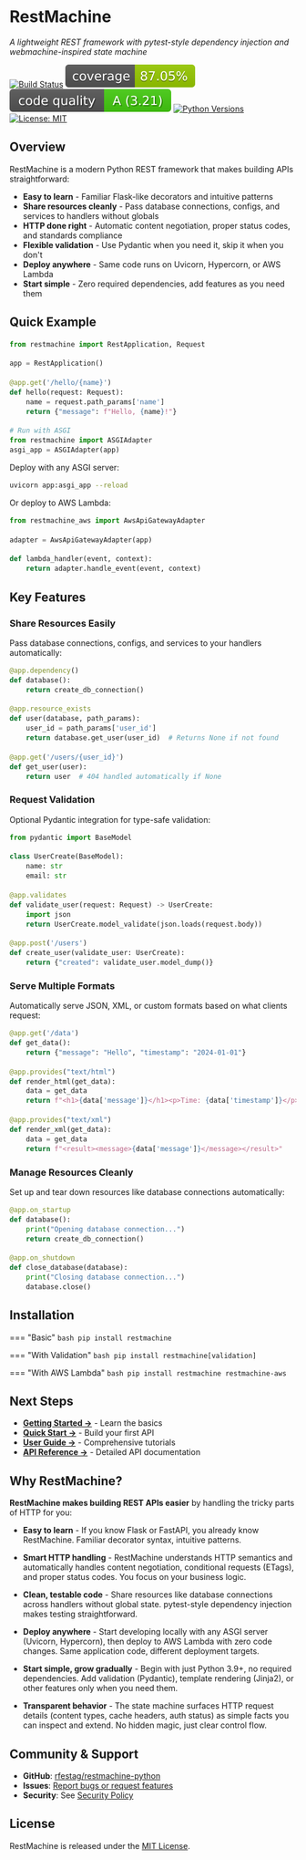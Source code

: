 # RestMachine

*A lightweight REST framework with pytest-style dependency injection and webmachine-inspired state machine*

[![Build Status](https://github.com/rfestag/restmachine-python/workflows/CI/badge.svg)](https://github.com/rfestag/restmachine-python/actions)
[![Coverage](https://raw.githubusercontent.com/rfestag/restmachine-python/main/coverage-badge.svg)](https://github.com/rfestag/restmachine-python/actions)
[![Code Quality](https://raw.githubusercontent.com/rfestag/restmachine-python/main/complexity-badge.svg)](https://github.com/rfestag/restmachine-python/actions)
[![Python Versions](https://img.shields.io/badge/python-3.9%20%7C%203.10%20%7C%203.11%20%7C%203.12%20%7C%203.13-blue)](https://github.com/rfestag/restmachine-python)
[![License: MIT](https://img.shields.io/badge/License-MIT-yellow.svg)](https://opensource.org/licenses/MIT)

## Overview

RestMachine is a modern Python REST framework that makes building APIs straightforward:

- **Easy to learn** - Familiar Flask-like decorators and intuitive patterns
- **Share resources cleanly** - Pass database connections, configs, and services to handlers without globals
- **HTTP done right** - Automatic content negotiation, proper status codes, and standards compliance
- **Flexible validation** - Use Pydantic when you need it, skip it when you don't
- **Deploy anywhere** - Same code runs on Uvicorn, Hypercorn, or AWS Lambda
- **Start simple** - Zero required dependencies, add features as you need them

## Quick Example

```python
from restmachine import RestApplication, Request

app = RestApplication()

@app.get('/hello/{name}')
def hello(request: Request):
    name = request.path_params['name']
    return {"message": f"Hello, {name}!"}

# Run with ASGI
from restmachine import ASGIAdapter
asgi_app = ASGIAdapter(app)
```

Deploy with any ASGI server:

```bash
uvicorn app:asgi_app --reload
```

Or deploy to AWS Lambda:

```python
from restmachine_aws import AwsApiGatewayAdapter

adapter = AwsApiGatewayAdapter(app)

def lambda_handler(event, context):
    return adapter.handle_event(event, context)
```

## Key Features

### Share Resources Easily

Pass database connections, configs, and services to your handlers automatically:

```python
@app.dependency()
def database():
    return create_db_connection()

@app.resource_exists
def user(database, path_params):
    user_id = path_params['user_id']
    return database.get_user(user_id)  # Returns None if not found

@app.get('/users/{user_id}')
def get_user(user):
    return user  # 404 handled automatically if None
```

### Request Validation

Optional Pydantic integration for type-safe validation:

```python
from pydantic import BaseModel

class UserCreate(BaseModel):
    name: str
    email: str

@app.validates
def validate_user(request: Request) -> UserCreate:
    import json
    return UserCreate.model_validate(json.loads(request.body))

@app.post('/users')
def create_user(validate_user: UserCreate):
    return {"created": validate_user.model_dump()}
```

### Serve Multiple Formats

Automatically serve JSON, XML, or custom formats based on what clients request:

```python
@app.get('/data')
def get_data():
    return {"message": "Hello", "timestamp": "2024-01-01"}

@app.provides("text/html")
def render_html(get_data):
    data = get_data
    return f"<h1>{data['message']}</h1><p>Time: {data['timestamp']}</p>"

@app.provides("text/xml")
def render_xml(get_data):
    data = get_data
    return f"<result><message>{data['message']}</message></result>"
```

### Manage Resources Cleanly

Set up and tear down resources like database connections automatically:

```python
@app.on_startup
def database():
    print("Opening database connection...")
    return create_db_connection()

@app.on_shutdown
def close_database(database):
    print("Closing database connection...")
    database.close()
```

## Installation

=== "Basic"
    ```bash
    pip install restmachine
    ```

=== "With Validation"
    ```bash
    pip install restmachine[validation]
    ```

=== "With AWS Lambda"
    ```bash
    pip install restmachine restmachine-aws
    ```

## Next Steps

- **[Getting Started →](getting-started/overview.md)** - Learn the basics
- **[Quick Start →](getting-started/quickstart.md)** - Build your first API
- **[User Guide →](guide/basic-application.md)** - Comprehensive tutorials
- **[API Reference →](api/application.md)** - Detailed API documentation

## Why RestMachine?

**RestMachine makes building REST APIs easier** by handling the tricky parts of HTTP for you:

- **Easy to learn** - If you know Flask or FastAPI, you already know RestMachine. Familiar decorator syntax, intuitive patterns.

- **Smart HTTP handling** - RestMachine understands HTTP semantics and automatically handles content negotiation, conditional requests (ETags), and proper status codes. You focus on your business logic.

- **Clean, testable code** - Share resources like database connections across handlers without global state. pytest-style dependency injection makes testing straightforward.

- **Deploy anywhere** - Start developing locally with any ASGI server (Uvicorn, Hypercorn), then deploy to AWS Lambda with zero code changes. Same application code, different deployment targets.

- **Start simple, grow gradually** - Begin with just Python 3.9+, no required dependencies. Add validation (Pydantic), template rendering (Jinja2), or other features only when you need them.

- **Transparent behavior** - The state machine surfaces HTTP request details (content types, cache headers, auth status) as simple facts you can inspect and extend. No hidden magic, just clear control flow.

## Community & Support

- **GitHub**: [rfestag/restmachine-python](https://github.com/rfestag/restmachine-python)
- **Issues**: [Report bugs or request features](https://github.com/rfestag/restmachine-python/issues)
- **Security**: See [Security Policy](development/security.md)

## License

RestMachine is released under the [MIT License](about/license.md).
